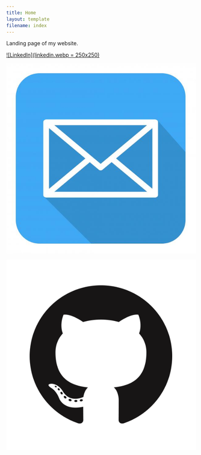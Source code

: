 ```yaml
---
title: Home
layout: template
filename: index
--- 
```


Landing page of my website.

[![LinkedIn](linkedin.webp = 250x250)](https://www.linkedin.com/in/adam-horsler-ab5a7116b/)

[![Email](email_logo.jpg)](mailto:horsadam@gmail.com)

[![Github page](GitHub-Mark.png)](https://github.com/horsada/)